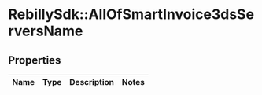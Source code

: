 # RebillySdk::AllOfSmartInvoice3dsServersName

## Properties
Name | Type | Description | Notes
------------ | ------------- | ------------- | -------------

